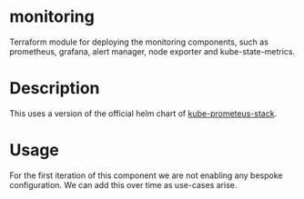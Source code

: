 # monitoring
Terraform module for deploying the monitoring components, such as prometheus, grafana, alert manager, node exporter and kube-state-metrics.

# Description
This uses a version of the official helm chart of [kube-prometeus-stack](https://github.com/prometheus-community/helm-charts/tree/main/charts/kube-prometheus-stack).


# Usage
For the first iteration of this component we are not enabling any bespoke configuration. We can add this over time as use-cases arise.

